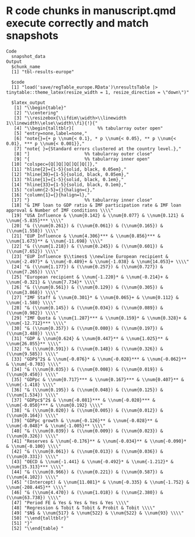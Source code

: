 # R code chunks in manuscript.qmd execute correctly and match snapshots

    Code
      snapshot_data
    Output
      $chunk_name
      [1] "tbl-results-europe"
      
      $code
      [1] "load('save/regTable_europe.RData')\nresultsTable |> tinytable::theme_latex(resize_width = 1, resize_direction = \"down\")"
      
      $latex_output
       [1] "\\begin{table}"                                                                                                              
       [2] "\\centering"                                                                                                                 
       [3] "\\resizebox{\\ifdim\\width>\\linewidth 1\\linewidth\\else\\width\\fi}{!}{"                                                   
       [4] "\\begin{talltblr}[         %% tabularray outer open"                                                                         
       [5] "entry=none,label=none,"                                                                                                      
       [6] "note{}={+ p \\num{< 0.1}, * p \\num{< 0.05}, ** p \\num{< 0.01}, *** p \\num{< 0.001}},"                                     
       [7] "note{ }={Standard errors clustered at the country level.},"                                                                  
       [8] "]                     %% tabularray outer close"                                                                             
       [9] "{                     %% tabularray inner open"                                                                              
      [10] "colspec={Q[]Q[]Q[]Q[]Q[]},"                                                                                                  
      [11] "hline{2}={1-5}{solid, black, 0.05em},"                                                                                       
      [12] "hline{30}={1-5}{solid, black, 0.05em},"                                                                                      
      [13] "hline{1}={1-5}{solid, black, 0.1em},"                                                                                        
      [14] "hline{33}={1-5}{solid, black, 0.1em},"                                                                                       
      [15] "column{2-5}={}{halign=c},"                                                                                                   
      [16] "column{1}={}{halign=l},"                                                                                                     
      [17] "}                     %% tabularray inner close"                                                                             
      [18] "& IMF loan to GDP ratio & IMF participation rate & IMF loan approval & Number of IMF conditions \\\\"                        
      [19] "USA Influence & \\num{0.142} & \\num{0.077} & \\num{0.121} & \\num{-5.835}*** \\\\"                                          
      [20] "& (\\num{0.261}) & (\\num{0.061}) & (\\num{0.165}) & (\\num{1.558}) \\\\"                                                    
      [21] "EUP Influence & \\num{4.306}*** & \\num{0.856}*** & \\num{1.673}** & \\num{-11.698} \\\\"                                    
      [22] "& (\\num{1.218}) & (\\num{0.245}) & (\\num{0.601}) & (\\num{7.652}) \\\\"                                                    
      [23] "EUP Influence $\\times$ \\newline European recipient & \\num{-2.497}* & \\num{-0.489}+ & \\num{-1.038} & \\num{14.053}+ \\\\"
      [24] "& (\\num{1.177}) & (\\num{0.257}) & (\\num{0.727}) & (\\num{7.265}) \\\\"                                                    
      [25] "European recipient & \\num{-1.220}* & \\num{-0.214}+ & \\num{-0.321} & \\num{7.734}* \\\\"                                   
      [26] "& (\\num{0.561}) & (\\num{0.129}) & (\\num{0.305}) & (\\num{3.868}) \\\\"                                                    
      [27] "IMF Staff & \\num{0.301}* & \\num{0.065}+ & \\num{0.112} & \\num{-1.580} \\\\"                                               
      [28] "& (\\num{0.145}) & (\\num{0.034}) & (\\num{0.089}) & (\\num{0.982}) \\\\"                                                    
      [29] "IMF Quota & \\num{1.287}*** & \\num{0.159}* & \\num{0.328}+ & \\num{-12.712}*** \\\\"                                        
      [30] "& (\\num{0.357}) & (\\num{0.080}) & (\\num{0.197}) & (\\num{3.488}) \\\\"                                                    
      [31] "GDP & \\num{0.624} & \\num{0.447}** & \\num{1.025}** & \\num{26.055}** \\\\"                                                 
      [32] "& (\\num{0.591}) & (\\num{0.148}) & (\\num{0.326}) & (\\num{9.585}) \\\\"                                                    
      [33] "GDP$^2$ & \\num{-0.076}* & \\num{-0.028}*** & \\num{-0.062}** & \\num{-0.703} \\\\"                                          
      [34] "& (\\num{0.035}) & (\\num{0.008}) & (\\num{0.019}) & (\\num{0.450}) \\\\"                                                    
      [35] "GDPpc & \\num{0.717}*** & \\num{0.167}*** & \\num{0.407}** & \\num{-1.418} \\\\"                                             
      [36] "& (\\num{0.195}) & (\\num{0.048}) & (\\num{0.125}) & (\\num{1.534}) \\\\"                                                    
      [37] "GDPpc$^2$ & \\num{-0.081}*** & \\num{-0.020}*** & \\num{-0.050}*** & \\num{0.192} \\\\"                                      
      [38] "& (\\num{0.020}) & (\\num{0.005}) & (\\num{0.012}) & (\\num{0.164}) \\\\"                                                    
      [39] "GDPpc growth & \\num{-0.126}** & \\num{-0.028}** & \\num{-0.048}* & \\num{-1.005}** \\\\"                                    
      [40] "& (\\num{0.039}) & (\\num{0.009}) & (\\num{0.023}) & (\\num{0.326}) \\\\"                                                    
      [41] "Reserves & \\num{-0.176}** & \\num{-0.034}** & \\num{-0.090}* & \\num{-0.100} \\\\"                                          
      [42] "& (\\num{0.061}) & (\\num{0.013}) & (\\num{0.036}) & (\\num{0.331}) \\\\"                                                    
      [43] "OECD & \\num{-1.441} & \\num{-0.492}* & \\num{-1.212}* & \\num{15.313}*** \\\\"                                              
      [44] "& (\\num{0.966}) & (\\num{0.221}) & (\\num{0.587}) & (\\num{4.102}) \\\\"                                                    
      [45] "(Intercept) & \\num{11.081}* & \\num{-0.335} & \\num{-1.752} & \\num{-208.445}** \\\\"                                       
      [46] "& (\\num{4.470}) & (\\num{1.018}) & (\\num{2.380}) & (\\num{63.738}) \\\\"                                                   
      [47] "Period FE & Yes & Yes & Yes & Yes \\\\"                                                                                      
      [48] "Regression & Tobit & Tobit & Probit & Tobit \\\\"                                                                            
      [49] "$N$ & \\num{517} & \\num{522} & \\num{522} & \\num{93} \\\\"                                                                 
      [50] "\\end{talltblr}"                                                                                                             
      [51] "}"                                                                                                                           
      [52] "\\end{table} "                                                                                                               
      

